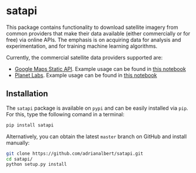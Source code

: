 # satapi

This package contains functionality to download satellite imagery from common providers that make their data available (either commercially or for free) via online APIs. The emphasis is on acquiring data for analysis and experimentation, and for training machine learning algorithms.

Currently, the commercial satellite data providers supported are:

* [Google Maps Static API](https://developers.google.com/maps/documentation/static-maps/). Example usage can be found in [this notebook](./examples/Google-Maps-Static-API-Example.ipynb)
* [Planet Labs](https://www.planet.com/docs/reference/). Example usage can be found in [this notebook](./examples/Test-custom-Planet-Labs-API-client.ipynb)

## Installation

The `satapi` package is available on `pypi` and can be easily installed via `pip`. For this, type the following comand in a terminal:
```bash
pip install satapi
```

Alternatively, you can obtain the latest `master` branch on GitHub and install manually:
```bash
git clone https://github.com/adrianalbert/satapi.git
cd satapi/
python setup.py install
```


